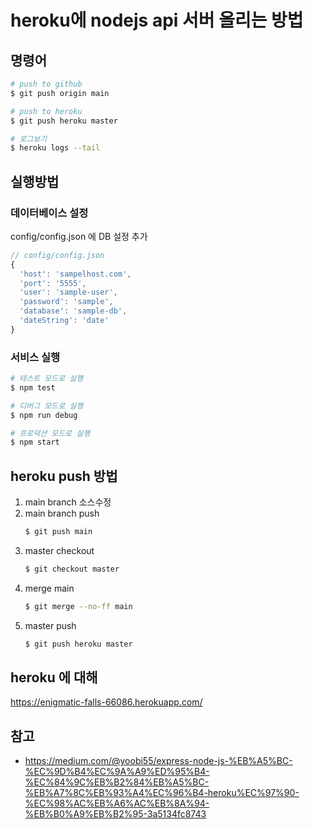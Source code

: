# heroku에 nodejs api 서버 올리는 방법

## 명령어

```bash
# push to github
$ git push origin main

# push to heroku
$ git push heroku master

# 로그보기
$ heroku logs --tail
```

## 실행방법

### 데이터베이스 설정

config/config.json 에 DB 설정 추가

```js
// config/config.json
{
  'host': 'sampelhost.com',
  'port': '5555',
  'user': 'sample-user',
  'password': 'sample',
  'database': 'sample-db',
  'dateString': 'date'
}
```

### 서비스 실행

```bash
# 테스트 모드로 실행
$ npm test

# 디버그 모드로 실행
$ npm run debug

# 프로덕션 모드로 실행
$ npm start
```

## heroku push 방법

1. main branch 소스수정
1. main branch push
    ```bash
    $ git push main
    ```
1. master checkout
    ```bash
    $ git checkout master 
    ```
1. merge main
    ```bash
    $ git merge --no-ff main
    ```
1. master push
    ```bash
    $ git push heroku master
    ```

## heroku 에 대해

https://enigmatic-falls-66086.herokuapp.com/

## 참고
- https://medium.com/@yoobi55/express-node-js-%EB%A5%BC-%EC%9D%B4%EC%9A%A9%ED%95%B4-%EC%84%9C%EB%B2%84%EB%A5%BC-%EB%A7%8C%EB%93%A4%EC%96%B4-heroku%EC%97%90-%EC%98%AC%EB%A6%AC%EB%8A%94-%EB%B0%A9%EB%B2%95-3a5134fc8743